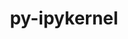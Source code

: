 ---
title: "py-ipykernel"
layout: cache
categories: [package, develop-2024-06-16]
meta: {"versions": ["6.29.4"], "compilers": ["gcc@=11.1.0", "gcc@=11.4.0", "gcc@=9.4.0", "oneapi@=2024.0.0"], "oss": ["ubuntu20.04", "ubuntu22.04"], "platforms": ["linux"], "targets": ["neoverse_v1", "neoverse_v2", "ppc64le", "x86_64_v3"], "stacks": ["data-vis-sdk", "e4s", "e4s-neoverse-v2", "e4s-neoverse_v1", "e4s-oneapi", "e4s-power", "root"], "num_specs": 12, "num_specs_by_stack": {"e4s-neoverse_v1": 2, "root": 12, "e4s": 3, "e4s-power": 2, "e4s-oneapi": 2, "e4s-neoverse-v2": 1, "data-vis-sdk": 2}}
spec_details: [{"hash": "5hrcanpkwh46swv5yznojgv5vfsb6ull", "compiler": "gcc@=11.4.0", "versions": ["6.29.4"], "os": "ubuntu22.04", "platform": "linux", "target": "neoverse_v1", "variants": ["build_system=python_pip"], "stacks": ["e4s-neoverse_v1", "root"], "size": "-", "tarball": "https://binaries.spack.io/develop-2024-06-16/build_cache/linux-ubuntu22.04-neoverse_v1/gcc-11.4.0/py-ipykernel-6.29.4/linux-ubuntu22.04-neoverse_v1-gcc-11.4.0-py-ipykernel-6.29.4-5hrcanpkwh46swv5yznojgv5vfsb6ull.spack"}, {"hash": "bh6okorsbapatjed6ojx6j4hhyqiyfil", "compiler": "gcc@=11.4.0", "versions": ["6.29.4"], "os": "ubuntu22.04", "platform": "linux", "target": "x86_64_v3", "variants": ["build_system=python_pip"], "stacks": ["root", "e4s"], "size": "-", "tarball": "https://binaries.spack.io/develop-2024-06-16/build_cache/linux-ubuntu22.04-x86_64_v3/gcc-11.4.0/py-ipykernel-6.29.4/linux-ubuntu22.04-x86_64_v3-gcc-11.4.0-py-ipykernel-6.29.4-bh6okorsbapatjed6ojx6j4hhyqiyfil.spack"}, {"hash": "3qumd3nygbx5solmwsoy7uudmqeqneok", "compiler": "gcc@=9.4.0", "versions": ["6.29.4"], "os": "ubuntu20.04", "platform": "linux", "target": "ppc64le", "variants": ["build_system=python_pip"], "stacks": ["root", "e4s-power"], "size": "-", "tarball": "https://binaries.spack.io/develop-2024-06-16/build_cache/linux-ubuntu20.04-ppc64le/gcc-9.4.0/py-ipykernel-6.29.4/linux-ubuntu20.04-ppc64le-gcc-9.4.0-py-ipykernel-6.29.4-3qumd3nygbx5solmwsoy7uudmqeqneok.spack"}, {"hash": "gitylo6aod4xkvfw2uqxjtgnmhmgdfqr", "compiler": "gcc@=9.4.0", "versions": ["6.29.4"], "os": "ubuntu20.04", "platform": "linux", "target": "ppc64le", "variants": ["build_system=python_pip"], "stacks": ["root", "e4s-power"], "size": "-", "tarball": "https://binaries.spack.io/develop-2024-06-16/build_cache/linux-ubuntu20.04-ppc64le/gcc-9.4.0/py-ipykernel-6.29.4/linux-ubuntu20.04-ppc64le-gcc-9.4.0-py-ipykernel-6.29.4-gitylo6aod4xkvfw2uqxjtgnmhmgdfqr.spack"}, {"hash": "li2gulghmvk2jvkrpxa6ltd6c4nldm7u", "compiler": "oneapi@=2024.0.0", "versions": ["6.29.4"], "os": "ubuntu22.04", "platform": "linux", "target": "x86_64_v3", "variants": ["build_system=python_pip"], "stacks": ["e4s-oneapi", "root"], "size": "-", "tarball": "https://binaries.spack.io/develop-2024-06-16/build_cache/linux-ubuntu22.04-x86_64_v3/oneapi-2024.0.0/py-ipykernel-6.29.4/linux-ubuntu22.04-x86_64_v3-oneapi-2024.0.0-py-ipykernel-6.29.4-li2gulghmvk2jvkrpxa6ltd6c4nldm7u.spack"}, {"hash": "bynqsh3eebwaykmawyb6lggqq6rjxwcg", "compiler": "gcc@=11.4.0", "versions": ["6.29.4"], "os": "ubuntu22.04", "platform": "linux", "target": "x86_64_v3", "variants": ["build_system=python_pip"], "stacks": ["root", "e4s"], "size": "-", "tarball": "https://binaries.spack.io/develop-2024-06-16/build_cache/linux-ubuntu22.04-x86_64_v3/gcc-11.4.0/py-ipykernel-6.29.4/linux-ubuntu22.04-x86_64_v3-gcc-11.4.0-py-ipykernel-6.29.4-bynqsh3eebwaykmawyb6lggqq6rjxwcg.spack"}, {"hash": "p3prv2mwblmxylicjrws36rpclp7nehf", "compiler": "oneapi@=2024.0.0", "versions": ["6.29.4"], "os": "ubuntu22.04", "platform": "linux", "target": "x86_64_v3", "variants": ["build_system=python_pip"], "stacks": ["e4s-oneapi", "root"], "size": "-", "tarball": "https://binaries.spack.io/develop-2024-06-16/build_cache/linux-ubuntu22.04-x86_64_v3/oneapi-2024.0.0/py-ipykernel-6.29.4/linux-ubuntu22.04-x86_64_v3-oneapi-2024.0.0-py-ipykernel-6.29.4-p3prv2mwblmxylicjrws36rpclp7nehf.spack"}, {"hash": "aflofyh7gxszrjiqlv74seqqvcaym3qc", "compiler": "gcc@=11.4.0", "versions": ["6.29.4"], "os": "ubuntu22.04", "platform": "linux", "target": "neoverse_v2", "variants": ["build_system=python_pip"], "stacks": ["e4s-neoverse-v2", "root"], "size": "-", "tarball": "https://binaries.spack.io/develop-2024-06-16/build_cache/linux-ubuntu22.04-neoverse_v2/gcc-11.4.0/py-ipykernel-6.29.4/linux-ubuntu22.04-neoverse_v2-gcc-11.4.0-py-ipykernel-6.29.4-aflofyh7gxszrjiqlv74seqqvcaym3qc.spack"}, {"hash": "witmvrtniex4kbrma6x2l6yl3olm2qsx", "compiler": "gcc@=11.4.0", "versions": ["6.29.4"], "os": "ubuntu22.04", "platform": "linux", "target": "neoverse_v1", "variants": ["build_system=python_pip"], "stacks": ["e4s-neoverse_v1", "root"], "size": "-", "tarball": "https://binaries.spack.io/develop-2024-06-16/build_cache/linux-ubuntu22.04-neoverse_v1/gcc-11.4.0/py-ipykernel-6.29.4/linux-ubuntu22.04-neoverse_v1-gcc-11.4.0-py-ipykernel-6.29.4-witmvrtniex4kbrma6x2l6yl3olm2qsx.spack"}, {"hash": "v4z4e43556hccazjvny5wj7nfwi2wklz", "compiler": "gcc@=11.1.0", "versions": ["6.29.4"], "os": "ubuntu20.04", "platform": "linux", "target": "x86_64_v3", "variants": ["build_system=python_pip"], "stacks": ["root", "data-vis-sdk"], "size": "-", "tarball": "https://binaries.spack.io/develop-2024-06-16/build_cache/linux-ubuntu20.04-x86_64_v3/gcc-11.1.0/py-ipykernel-6.29.4/linux-ubuntu20.04-x86_64_v3-gcc-11.1.0-py-ipykernel-6.29.4-v4z4e43556hccazjvny5wj7nfwi2wklz.spack"}, {"hash": "yqbhi7jjabwbig2ossctbdcd2ngy7sdh", "compiler": "gcc@=11.4.0", "versions": ["6.29.4"], "os": "ubuntu22.04", "platform": "linux", "target": "x86_64_v3", "variants": ["build_system=python_pip"], "stacks": ["root", "e4s"], "size": "-", "tarball": "https://binaries.spack.io/develop-2024-06-16/build_cache/linux-ubuntu22.04-x86_64_v3/gcc-11.4.0/py-ipykernel-6.29.4/linux-ubuntu22.04-x86_64_v3-gcc-11.4.0-py-ipykernel-6.29.4-yqbhi7jjabwbig2ossctbdcd2ngy7sdh.spack"}, {"hash": "gqgpjhcbsxxymnuc4bpp5xwjv55rtcjm", "compiler": "gcc@=11.1.0", "versions": ["6.29.4"], "os": "ubuntu20.04", "platform": "linux", "target": "x86_64_v3", "variants": ["build_system=python_pip"], "stacks": ["root", "data-vis-sdk"], "size": "-", "tarball": "https://binaries.spack.io/develop-2024-06-16/build_cache/linux-ubuntu20.04-x86_64_v3/gcc-11.1.0/py-ipykernel-6.29.4/linux-ubuntu20.04-x86_64_v3-gcc-11.1.0-py-ipykernel-6.29.4-gqgpjhcbsxxymnuc4bpp5xwjv55rtcjm.spack"}]
---